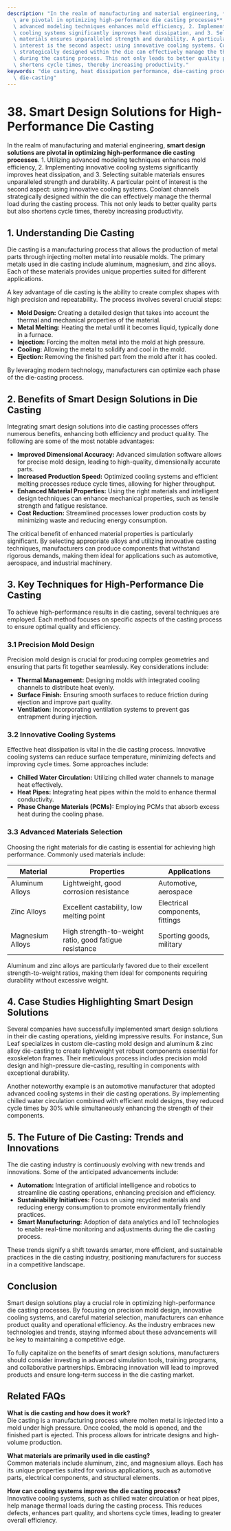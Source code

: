 ```yaml
---
description: "In the realm of manufacturing and material engineering, **smart design solutions\
  \ are pivotal in optimizing high-performance die casting processes**. 1. Utilizing\
  \ advanced modeling techniques enhances mold efficiency, 2. Implementing innovative\
  \ cooling systems significantly improves heat dissipation, and 3. Selecting suitable\
  \ materials ensures unparalleled strength and durability. A particular point of\
  \ interest is the second aspect: using innovative cooling systems. Coolant channels\
  \ strategically designed within the die can effectively manage the thermal load\
  \ during the casting process. This not only leads to better quality parts but also\
  \ shortens cycle times, thereby increasing productivity."
keywords: "die casting, heat dissipation performance, die-casting process, aluminum & zinc alloy\
  \ die-casting"
---
```

# 38. Smart Design Solutions for High-Performance Die Casting  

In the realm of manufacturing and material engineering, **smart design solutions are pivotal in optimizing high-performance die casting processes**. 1. Utilizing advanced modeling techniques enhances mold efficiency, 2. Implementing innovative cooling systems significantly improves heat dissipation, and 3. Selecting suitable materials ensures unparalleled strength and durability. A particular point of interest is the second aspect: using innovative cooling systems. Coolant channels strategically designed within the die can effectively manage the thermal load during the casting process. This not only leads to better quality parts but also shortens cycle times, thereby increasing productivity.

## **1. Understanding Die Casting**

Die casting is a manufacturing process that allows the production of metal parts through injecting molten metal into reusable molds. The primary metals used in die casting include aluminum, magnesium, and zinc alloys. Each of these materials provides unique properties suited for different applications.

A key advantage of die casting is the ability to create complex shapes with high precision and repeatability. The process involves several crucial steps:

- **Mold Design:** Creating a detailed design that takes into account the thermal and mechanical properties of the material.
- **Metal Melting:** Heating the metal until it becomes liquid, typically done in a furnace.
- **Injection:** Forcing the molten metal into the mold at high pressure.
- **Cooling:** Allowing the metal to solidify and cool in the mold.
- **Ejection:** Removing the finished part from the mold after it has cooled.

By leveraging modern technology, manufacturers can optimize each phase of the die-casting process.


## **2. Benefits of Smart Design Solutions in Die Casting**

Integrating smart design solutions into die casting processes offers numerous benefits, enhancing both efficiency and product quality. The following are some of the most notable advantages:

- **Improved Dimensional Accuracy:** Advanced simulation software allows for precise mold design, leading to high-quality, dimensionally accurate parts.
- **Increased Production Speed:** Optimized cooling systems and efficient melting processes reduce cycle times, allowing for higher throughput.
- **Enhanced Material Properties:** Using the right materials and intelligent design techniques can enhance mechanical properties, such as tensile strength and fatigue resistance.
- **Cost Reduction:** Streamlined processes lower production costs by minimizing waste and reducing energy consumption.

The critical benefit of enhanced material properties is particularly significant. By selecting appropriate alloys and utilizing innovative casting techniques, manufacturers can produce components that withstand rigorous demands, making them ideal for applications such as automotive, aerospace, and industrial machinery.


## **3. Key Techniques for High-Performance Die Casting**

To achieve high-performance results in die casting, several techniques are employed. Each method focuses on specific aspects of the casting process to ensure optimal quality and efficiency.

### **3.1 Precision Mold Design**

Precision mold design is crucial for producing complex geometries and ensuring that parts fit together seamlessly. Key considerations include:

- **Thermal Management:** Designing molds with integrated cooling channels to distribute heat evenly.
- **Surface Finish:** Ensuring smooth surfaces to reduce friction during ejection and improve part quality.
- **Ventilation:** Incorporating ventilation systems to prevent gas entrapment during injection.

### **3.2 Innovative Cooling Systems**

Effective heat dissipation is vital in the die casting process. Innovative cooling systems can reduce surface temperature, minimizing defects and improving cycle times. Some approaches include:

- **Chilled Water Circulation:** Utilizing chilled water channels to manage heat effectively.
- **Heat Pipes:** Integrating heat pipes within the mold to enhance thermal conductivity.
- **Phase Change Materials (PCMs):** Employing PCMs that absorb excess heat during the cooling phase.

### **3.3 Advanced Materials Selection**

Choosing the right materials for die casting is essential for achieving high performance. Commonly used materials include:

| Material        | Properties                        | Applications                   |
|-----------------|----------------------------------|--------------------------------|
| Aluminum Alloys | Lightweight, good corrosion resistance | Automotive, aerospace          |
| Zinc Alloys     | Excellent castability, low melting point | Electrical components, fittings |
| Magnesium Alloys| High strength-to-weight ratio, good fatigue resistance | Sporting goods, military       |

Aluminum and zinc alloys are particularly favored due to their excellent strength-to-weight ratios, making them ideal for components requiring durability without excessive weight.

## **4. Case Studies Highlighting Smart Design Solutions**

Several companies have successfully implemented smart design solutions in their die casting operations, yielding impressive results. For instance, Sun Leaf specializes in custom die-casting mold design and aluminum & zinc alloy die-casting to create lightweight yet robust components essential for exoskeleton frames. Their meticulous process includes precision mold design and high-pressure die-casting, resulting in components with exceptional durability.

Another noteworthy example is an automotive manufacturer that adopted advanced cooling systems in their die casting operations. By implementing chilled water circulation combined with efficient mold designs, they reduced cycle times by 30% while simultaneously enhancing the strength of their components.


## **5. The Future of Die Casting: Trends and Innovations**

The die casting industry is continuously evolving with new trends and innovations. Some of the anticipated advancements include:

- **Automation:** Integration of artificial intelligence and robotics to streamline die casting operations, enhancing precision and efficiency.
- **Sustainability Initiatives:** Focus on using recycled materials and reducing energy consumption to promote environmentally friendly practices.
- **Smart Manufacturing:** Adoption of data analytics and IoT technologies to enable real-time monitoring and adjustments during the die casting process.

These trends signify a shift towards smarter, more efficient, and sustainable practices in the die casting industry, positioning manufacturers for success in a competitive landscape.

## **Conclusion**

Smart design solutions play a crucial role in optimizing high-performance die casting processes. By focusing on precision mold design, innovative cooling systems, and careful material selection, manufacturers can enhance product quality and operational efficiency. As the industry embraces new technologies and trends, staying informed about these advancements will be key to maintaining a competitive edge.

To fully capitalize on the benefits of smart design solutions, manufacturers should consider investing in advanced simulation tools, training programs, and collaborative partnerships. Embracing innovation will lead to improved products and ensure long-term success in the die casting market.

## Related FAQs

**What is die casting and how does it work?**  
Die casting is a manufacturing process where molten metal is injected into a mold under high pressure. Once cooled, the mold is opened, and the finished part is ejected. This process allows for intricate designs and high-volume production.

**What materials are primarily used in die casting?**  
Common materials include aluminum, zinc, and magnesium alloys. Each has its unique properties suited for various applications, such as automotive parts, electrical components, and structural elements.

**How can cooling systems improve the die casting process?**  
Innovative cooling systems, such as chilled water circulation or heat pipes, help manage thermal loads during the casting process. This reduces defects, enhances part quality, and shortens cycle times, leading to greater overall efficiency.
